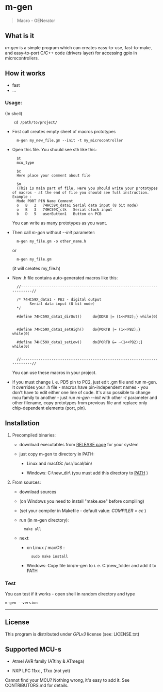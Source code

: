 # m-gen

> Macro - GENerator


## What is it

_m-gen_ is a simple program which can creates easy-to-use, fast-to-make, and easy-to-port C/C++ code (drivers layer) for accessing gpio in microcontrollers.

## How it works

- fast
- ...

### Usage:

(In shell)

        cd /path/to/project/

- First call creates empty sheet of macros prototypes

        m-gen my_new_file.gm --init -t my_microcontroller

- Open this file. You should see sth like this:

        $t
        mcu_type
        
        $c
        Here place your comment about file
        
        $m
        (This is main part of file. Here you should write your prototypes of macros - at the end of file you should see full instruction. Example :
        Mode PORT PIN Name Comment
        o   B   2   74HC59X_data1 Serial data input (8 bit mode)
        o   B   3   74HC59X_clk   Serial clock input
        b   D   5   userButton1   Button on PCB


    You can write as many prototypes as you want.


- Then call _m-gen_ without _--init_ parameter:


        m-gen my_file.gm -o other_name.h

    or

        m-gen my_file.gm

    (it will creates my_file.h)

- New .h file contains auto-generated macros like this:

        //------------------------------------------------------------------------//
        
        /* 74HC59X_data1 - PB2 - digital output 
        	  Serial data input (8 bit mode)
        */
        
        #define 74HC59X_data1_dirOut()     do{DDRB |= (1<<PB2);} while(0)
        
        
        #define 74HC59X_data1_setHigh()    do{PORTB |= (1<<PB2);} while(0)
        
        #define 74HC59X_data1_setLow()     do{PORTB &= ~(1<<PB2);} while(0)
        
        
        //------------------------------------------------------------------------//


    You can use these macros in your project.


- If you must change i. e. PD5 pin to PC2, just edit .gm file and run m-gen.
    It overrides your .h file - macros have pin-independent names - you don't have to edit either one line of code.
    It's also possible to change mcu family to another - just run _m-gen --init_ with other _-t_ parameter and other filename,
    copy prototypes from previous file and replace only chip-dependent elements (port, pin).



## Installation

1. Precompiled binaries:
    - download executables from [RELEASE page](https://github.com/Leopardus4/m-gen/releases) for your system

    - just copy m-gen to directory in PATH:

        * Linux and macOS: /usr/local/bin/

        * Windows: C:\new_dir\ (you must add this directory to [PATH](https://www.howtogeek.com/118594/how-to-edit-your-system-path-for-easy-command-line-access/) )

2. From sources:

    - download sources
    
    - (on Windows you need to install "make.exe" before compiling)
    
    - (set your compiler in Makefile - default value: _COMPILER = cc_ )

    - run (in m-gen directory):

            make all
    
    - next:

        - on Linux / macOS :

                sudo make install

        - Windows: Copy file bin/m-gen to i. e. C:\new_folder and add it to PATH




### Test

You can test if it works - open shell in random directory and type

    m-gen --version


---

## License

This program is distributed under _GPLv3_ license (see: LICENSE.txt)


## Supported MCU-s

- Atmel AVR family (ATtiny & ATmega)

- NXP LPC 11xx , 17xx (not yet)

Cannot find your MCU? Nothing wrong, it's easy to add it. See CONTRIBUTORS.md for details.



